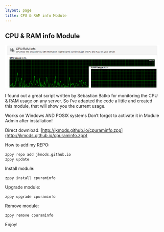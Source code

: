 ```yaml
---
layout: page
title: CPU & RAM info Module
---
```


## CPU & RAM info Module
![cpuraminfo](https://raw.githubusercontent.com/jkmods/jkmods.github.io/master/cpuraminfo.png)

I found out a great script written by Sebastian Batko for monitoring the CPU & RAM usage on any server. So I’ve adapted the code a little and created this module, that will show you the current usage.

Works on Windows AND POSIX systems
Don’t forgot to activate it in Module Admin after installation!

Direct download:
[http://jkmods.github.io/cpuraminfo.zpp](http://jkmods.github.io/cpuraminfo.zpp)

How to add my REPO:
```
zppy repo add jkmods.github.io
zppy update
```

Install module:
```
zppy install cpuraminfo
```

Upgrade module:
```
zppy upgrade cpuraminfo
```

Remove module:
```
zppy remove cpuraminfo
```

Enjoy!

